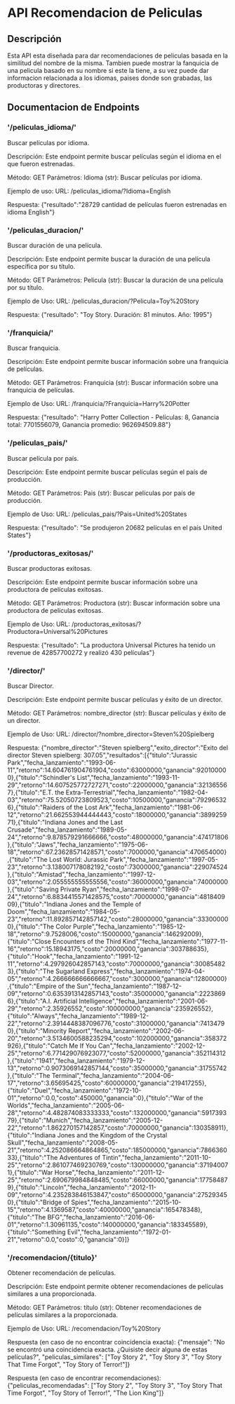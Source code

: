 # API Recomendacion de Peliculas

## Descripción

Esta API esta diseñada para dar recomendaciones de peliculas basada en la similitud del nombre de la misma. 
Tambien puede mostrar la fanquicia de una pelicula basado en su nombre si este la tiene, a su vez puede dar informacion relacionada a los idiomas, paises donde son grabadas, las productoras y directores.

## Documentacion de Endpoints

### '/peliculas_idioma/'
Buscar películas por idioma.

Descripción: Este endpoint permite buscar películas según el idioma en el que fueron estrenadas.

Método: GET
Parámetros:
Idioma (str): Buscar películas por idioma.

Ejemplo de uso:
URL: /peliculas_idioma/?Idioma=English

Respuesta:
{"resultado":"28729 cantidad de películas fueron estrenadas en idioma English"}


### '/peliculas_duracion/'
Buscar duración de una película.

Descripción: Este endpoint permite buscar la duración de una película específica por su título.

Método: GET
Parámetros:
Pelicula (str): Buscar la duración de una película por su título.

Ejemplo de Uso:
URL: /peliculas_duracion/?Pelicula=Toy%20Story

Respuesta:
{"resultado": "Toy Story. Duración: 81 minutos. Año: 1995"}


### '/franquicia/'
Buscar franquicia.

Descripción: Este endpoint permite buscar información sobre una franquicia de películas.

Método: GET
Parámetros:
Franquicia (str): Buscar información sobre una franquicia de películas.

Ejemplo de Uso:
URL: /franquicia/?Franquicia=Harry%20Potter

Respuesta:
{"resultado": "Harry Potter Collection - Películas: 8, Ganancia total: 7701556079, Ganancia promedio: 962694509.88"}


### '/peliculas_pais/'
Buscar película por país.

Descripción: Este endpoint permite buscar películas según el país de producción.

Método: GET
Parámetros:
Pais (str): Buscar películas por país de producción.

Ejemplo de Uso:
URL: /peliculas_pais/?Pais=United%20States

Respuesta:
{"resultado": "Se produjeron 20682 películas en el país United States"}


### '/productoras_exitosas/'
Buscar productoras exitosas.

Descripción: Este endpoint permite buscar información sobre una productora de películas exitosas.

Método: GET
Parámetros:
Productora (str): Buscar información sobre una productora de películas exitosas.

Ejemplo de Uso:
URL: /productoras_exitosas/?Productora=Universal%20Pictures

Respuesta:
{"resultado": "La productora Universal Pictures ha tenido un revenue de 42857700272 y realizó 430 películas"}


### '/director/'
Buscar Director.

Descripción: Este endpoint permite buscar películas y éxito de un director.

Método: GET
Parámetros:
nombre_director (str): Buscar películas y éxito de un director.

Ejemplo de Uso:
URL: /director/?nombre_director=Steven%20Spielberg

Respuesta:
{"nombre_director":"Steven spielberg","exito_director":"Exito del director Steven spielberg: 307.05","resultados":[{"titulo":"Jurassic Park","fecha_lanzamiento":"1993-06-11","retorno":14.604761904761904,"costo":63000000,"ganancia":920100000},{"titulo":"Schindler's List","fecha_lanzamiento":"1993-11-29","retorno":14.607525772727271,"costo":22000000,"ganancia":321365567},{"titulo":"E.T. the Extra-Terrestrial","fecha_lanzamiento":"1982-04-03","retorno":75.52050723809523,"costo":10500000,"ganancia":792965326},{"titulo":"Raiders of the Lost Ark","fecha_lanzamiento":"1981-06-12","retorno":21.662553944444443,"costo":18000000,"ganancia":389925971},{"titulo":"Indiana Jones and the Last Crusade","fecha_lanzamiento":"1989-05-24","retorno":9.878579291666666,"costo":48000000,"ganancia":474171806},{"titulo":"Jaws","fecha_lanzamiento":"1975-06-18","retorno":67.23628571428571,"costo":7000000,"ganancia":470654000},{"titulo":"The Lost World: Jurassic Park","fecha_lanzamiento":"1997-05-23","retorno":3.138007178082192,"costo":73000000,"ganancia":229074524},{"titulo":"Amistad","fecha_lanzamiento":"1997-12-03","retorno":2.055555555555556,"costo":36000000,"ganancia":74000000},{"titulo":"Saving Private Ryan","fecha_lanzamiento":"1998-07-24","retorno":6.8834415571428575,"costo":70000000,"ganancia":481840909},{"titulo":"Indiana Jones and the Temple of Doom","fecha_lanzamiento":"1984-05-23","retorno":11.892857142857142,"costo":28000000,"ganancia":333000000},{"titulo":"The Color Purple","fecha_lanzamiento":"1985-12-18","retorno":9.7528006,"costo":15000000,"ganancia":146292009},{"titulo":"Close Encounters of the Third Kind","fecha_lanzamiento":"1977-11-16","retorno":15.18943175,"costo":20000000,"ganancia":303788635},{"titulo":"Hook","fecha_lanzamiento":"1991-12-11","retorno":4.297926042857143,"costo":70000000,"ganancia":300854823},{"titulo":"The Sugarland Express","fecha_lanzamiento":"1974-04-05","retorno":4.266666666666667,"costo":3000000,"ganancia":12800000},{"titulo":"Empire of the Sun","fecha_lanzamiento":"1987-12-09","retorno":0.6353913142857143,"costo":35000000,"ganancia":22238696},{"titulo":"A.I. Artificial Intelligence","fecha_lanzamiento":"2001-06-29","retorno":2.35926552,"costo":100000000,"ganancia":235926552},{"titulo":"Always","fecha_lanzamiento":"1989-12-22","retorno":2.3914448387096776,"costo":31000000,"ganancia":74134790},{"titulo":"Minority Report","fecha_lanzamiento":"2002-06-20","retorno":3.5134600588235294,"costo":102000000,"ganancia":358372926},{"titulo":"Catch Me If You Can","fecha_lanzamiento":"2002-12-25","retorno":6.771429076923077,"costo":52000000,"ganancia":352114312},{"titulo":"1941","fecha_lanzamiento":"1979-12-13","retorno":0.9073069142857144,"costo":35000000,"ganancia":31755742},{"titulo":"The Terminal","fecha_lanzamiento":"2004-06-17","retorno":3.65695425,"costo":60000000,"ganancia":219417255},{"titulo":"Duel","fecha_lanzamiento":"1972-10-01","retorno":0.0,"costo":450000,"ganancia":0},{"titulo":"War of the Worlds","fecha_lanzamiento":"2005-06-28","retorno":4.482874083333333,"costo":132000000,"ganancia":591739379},{"titulo":"Munich","fecha_lanzamiento":"2005-12-22","retorno":1.862270157142857,"costo":70000000,"ganancia":130358911},{"titulo":"Indiana Jones and the Kingdom of the Crystal Skull","fecha_lanzamiento":"2008-05-21","retorno":4.252086664864865,"costo":185000000,"ganancia":786636033},{"titulo":"The Adventures of Tintin","fecha_lanzamiento":"2011-10-25","retorno":2.861077469230769,"costo":130000000,"ganancia":371940071},{"titulo":"War Horse","fecha_lanzamiento":"2011-12-25","retorno":2.690679984848485,"costo":66000000,"ganancia":177584879},{"titulo":"Lincoln","fecha_lanzamiento":"2012-11-09","retorno":4.235283846153847,"costo":65000000,"ganancia":275293450},{"titulo":"Bridge of Spies","fecha_lanzamiento":"2015-10-15","retorno":4.1369587,"costo":40000000,"ganancia":165478348},{"titulo":"The BFG","fecha_lanzamiento":"2016-06-01","retorno":1.30961135,"costo":140000000,"ganancia":183345589},{"titulo":"Something Evil","fecha_lanzamiento":"1972-01-21","retorno":0.0,"costo":0,"ganancia":0}]}


### '/recomendacion/{titulo}'
Obtener recomendación de películas.

Descripción: Este endpoint permite obtener recomendaciones de películas similares a una proporcionada.

Método: GET
Parámetros:
título (str): Obtener recomendaciones de películas similares a la proporcionada.

Ejemplo de Uso:
URL: /recomendacion/Toy%20Story

Respuesta (en caso de no encontrar coincidencia exacta):
{"mensaje": "No se encontró una coincidencia exacta. ¿Quisiste decir alguna de estas películas?", "peliculas_similares": ["Toy Story 2", "Toy Story 3", "Toy Story That Time Forgot", "Toy Story of Terror!"]}

Respuesta (en caso de encontrar recomendaciones):
{"peliculas_recomendadas": ["Toy Story 2", "Toy Story 3", "Toy Story That Time Forgot", "Toy Story of Terror!", "The Lion King"]}

